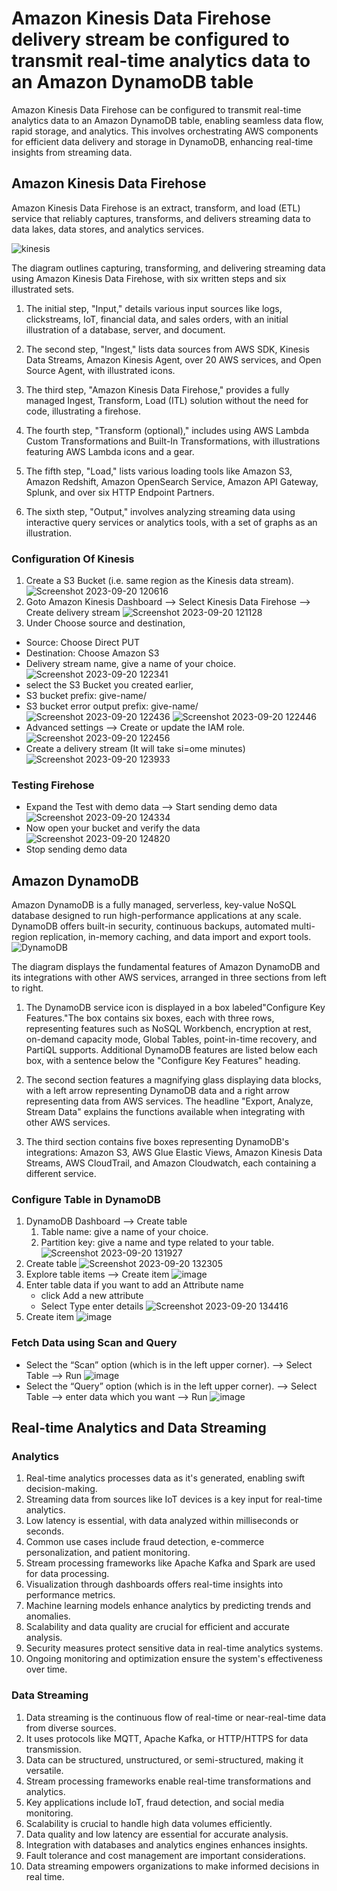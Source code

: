 # Amazon Kinesis Data Firehose delivery stream be configured to transmit real-time analytics data to an Amazon DynamoDB table
Amazon Kinesis Data Firehose can be configured to transmit real-time analytics data to an Amazon DynamoDB table, enabling seamless data flow, rapid storage, and analytics.
This involves orchestrating AWS components for efficient data delivery and storage in DynamoDB, enhancing real-time insights from streaming data.

## Amazon Kinesis Data Firehose
Amazon Kinesis Data Firehose is an extract, transform, and load (ETL) service that reliably captures, transforms, and delivers streaming data to data lakes,
data stores, and analytics services.

![kinesis](https://github.com/BhuvanesWaran00/AWS/assets/117109051/5bd8df1e-2a03-4835-9ce0-75d5b7a9fd52)

The diagram outlines capturing, transforming, and delivering streaming data using Amazon Kinesis Data Firehose, with six written steps and six illustrated sets.

  1. The initial step, "Input," details various input sources like logs, clickstreams, IoT, financial data, and sales orders, with an initial illustration of a database, server, and document.

  2. The second step, "Ingest," lists data sources from AWS SDK, Kinesis Data Streams, Amazon Kinesis Agent, over 20 AWS services, and Open Source Agent, with illustrated icons.

  3. The third step, "Amazon Kinesis Data Firehose," provides a fully managed Ingest, Transform, Load (ITL) solution without the need for code, illustrating a firehose.

  4. The fourth step, "Transform (optional)," includes using AWS Lambda Custom Transformations and Built-In Transformations, with illustrations featuring AWS Lambda icons and a gear.

  5. The fifth step, "Load," lists various loading tools like Amazon S3, Amazon Redshift, Amazon OpenSearch Service, Amazon API Gateway, Splunk, and over six HTTP Endpoint Partners.

  6. The sixth step, "Output," involves analyzing streaming data using interactive query services or analytics tools, with a set of graphs as an illustration.

### Configuration Of Kinesis
1. Create a S3 Bucket (i.e. same region as the Kinesis data stream).
   ![Screenshot 2023-09-20 120616](https://github.com/BhuvanesWaran00/AWS/assets/117109051/ac7055c1-5c24-472c-afc4-765c4c7414f1)
2. Goto Amazon Kinesis Dashboard --> Select Kinesis Data Firehose --> Create delivery stream
   ![Screenshot 2023-09-20 121128](https://github.com/BhuvanesWaran00/AWS/assets/117109051/46036155-0b2a-4947-a6ea-b12a2629517a)
3. Under Choose source and destination,
  - Source: Choose Direct PUT
  - Destination: Choose Amazon S3
  - Delivery stream name, give a name of your choice.
    ![Screenshot 2023-09-20 122341](https://github.com/BhuvanesWaran00/AWS/assets/117109051/c52c8a42-8fc3-4e51-aa97-ca15c8d2ac12)
  - select the S3 Bucket you created earlier,
  - S3 bucket prefix: give-name/
  - S3 bucket error output prefix: give-name/
    ![Screenshot 2023-09-20 122436](https://github.com/BhuvanesWaran00/AWS/assets/117109051/4a123729-2340-49b2-80b9-b5f7cd3f8198)
    ![Screenshot 2023-09-20 122446](https://github.com/BhuvanesWaran00/AWS/assets/117109051/e090cbd9-b108-42b5-a23a-223fe42a36a0)
  - Advanced settings --> Create or update the IAM role.
    ![Screenshot 2023-09-20 122456](https://github.com/BhuvanesWaran00/AWS/assets/117109051/a796b839-c1f7-48dd-88e7-5910f34b1f2a)
  - Create a delivery stream (It will take si=ome minutes)
    ![Screenshot 2023-09-20 123933](https://github.com/BhuvanesWaran00/AWS/assets/117109051/a2f45ddc-9fff-4ab8-89cd-3eb7e84a9193)
    
### Testing Firehose
  - Expand the Test with demo data --> Start sending demo data
    ![Screenshot 2023-09-20 124334](https://github.com/BhuvanesWaran00/AWS/assets/117109051/b421f6c6-744e-4aa4-a762-e9ef4bd8cc4e)
  - Now open your bucket and verify the data
    ![Screenshot 2023-09-20 124820](https://github.com/BhuvanesWaran00/AWS/assets/117109051/dd67592b-1f2a-4d2c-948b-1f4b197aa3c2)
  - Stop sending demo data

## Amazon DynamoDB
Amazon DynamoDB is a fully managed, serverless, key-value NoSQL database designed to run high-performance applications at any scale. DynamoDB offers built-in security, continuous backups, automated multi-region replication, in-memory caching, and data import and export tools.
   ![DynamoDB](https://github.com/BhuvanesWaran00/AWS/assets/117109051/747747e0-b4d9-46d5-a828-cf0b9e0b1a7f)

The diagram displays the fundamental features of Amazon DynamoDB and its integrations with other AWS services, arranged in three sections from left to right.

  1. The DynamoDB service icon is displayed in a box labeled"Configure Key Features."The box contains six boxes, each with three rows, representing features such as NoSQL Workbench, encryption at rest, on-demand capacity mode, Global Tables, point-in-time recovery, and PartiQL supports. Additional DynamoDB features are listed below each box, with a sentence below the "Configure Key Features" heading.

  2. The second section features a magnifying glass displaying data blocks, with a left arrow representing DynamoDB data and a right arrow representing data from AWS services. The headline "Export, Analyze, Stream Data" explains the functions available when integrating with other AWS services.
  
  3. The third section contains five boxes representing DynamoDB's integrations: Amazon S3, AWS Glue Elastic Views, Amazon Kinesis Data Streams, AWS CloudTrail, and Amazon Cloudwatch, each containing a different service.

### Configure Table in DynamoDB
1. DynamoDB Dashboard --> Create table
    1. Table name: give a name of your choice.
    2. Partition key: give a name and type related to your table.
       ![Screenshot 2023-09-20 131927](https://github.com/BhuvanesWaran00/AWS/assets/117109051/78642ad9-5fb0-416f-b840-5ba14bfe7cb9)
2. Create table
   ![Screenshot 2023-09-20 132305](https://github.com/BhuvanesWaran00/AWS/assets/117109051/f6e5d65f-efad-403a-aead-ab0855af24f5)
3. Explore table items --> Create item
   ![image](https://github.com/BhuvanesWaran00/AWS/assets/117109051/1327a59d-003b-4993-9d43-c3a431974f48)
4. Enter table data if you want to add an Attribute name
   - click Add a new attribute
   - Select Type enter details
     ![Screenshot 2023-09-20 134416](https://github.com/BhuvanesWaran00/AWS/assets/117109051/11868574-d10b-4938-b4b5-8669b754644f)
5. Create item
   ![image](https://github.com/BhuvanesWaran00/AWS/assets/117109051/c7a9e2aa-4e67-4bf3-af3e-51ba53493fe4)
### Fetch Data using Scan and Query
- Select the “Scan” option (which is in the left upper corner). --> Select Table --> Run
  ![image](https://github.com/BhuvanesWaran00/AWS/assets/117109051/e7e5017f-6942-41a1-ba77-796f364f478a)
- Select the “Query” option (which is in the left upper corner). --> Select Table --> enter data which you want --> Run
  ![image](https://github.com/BhuvanesWaran00/AWS/assets/117109051/92cc493e-8c21-4e25-a631-bef7dc9b88ed)

## Real-time Analytics and Data Streaming

### Analytics
1. Real-time analytics processes data as it's generated, enabling swift decision-making.
2. Streaming data from sources like IoT devices is a key input for real-time analytics.
3. Low latency is essential, with data analyzed within milliseconds or seconds.
4. Common use cases include fraud detection, e-commerce personalization, and patient monitoring.
5. Stream processing frameworks like Apache Kafka and Spark are used for data processing.
6. Visualization through dashboards offers real-time insights into performance metrics.
7. Machine learning models enhance analytics by predicting trends and anomalies.
8. Scalability and data quality are crucial for efficient and accurate analysis.
9. Security measures protect sensitive data in real-time analytics systems.
10. Ongoing monitoring and optimization ensure the system's effectiveness over time.

### Data Streaming
1. Data streaming is the continuous flow of real-time or near-real-time data from diverse sources.
2. It uses protocols like MQTT, Apache Kafka, or HTTP/HTTPS for data transmission.
3. Data can be structured, unstructured, or semi-structured, making it versatile.
4. Stream processing frameworks enable real-time transformations and analytics.
5. Key applications include IoT, fraud detection, and social media monitoring.
6. Scalability is crucial to handle high data volumes efficiently.
7. Data quality and low latency are essential for accurate analysis.
8. Integration with databases and analytics engines enhances insights.
9. Fault tolerance and cost management are important considerations.
10. Data streaming empowers organizations to make informed decisions in real time.
